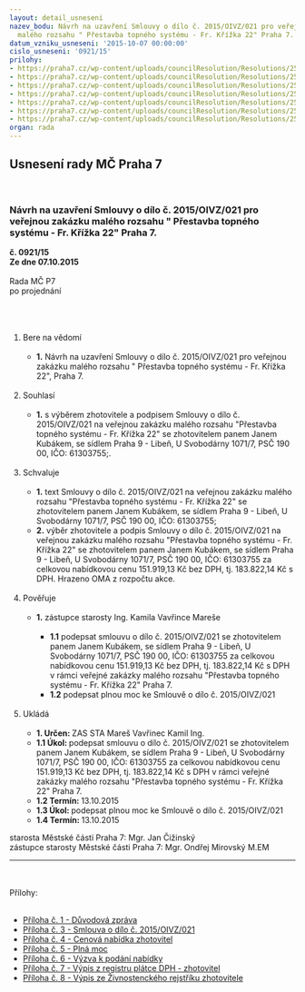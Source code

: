 ```yaml
---
layout: detail_usneseni
nazev_bodu: Návrh na uzavření Smlouvy o dílo č. 2015/OIVZ/021 pro veřejnou zakázku
  malého rozsahu " Přestavba topného systému - Fr. Křížka 22" Praha 7.
datum_vzniku_usneseni: '2015-10-07 00:00:00'
cislo_usneseni: '0921/15'
prilohy:
- https://praha7.cz/wp-content/uploads/councilResolution/Resolutions/25928/921_15_pril1.doc
- https://praha7.cz/wp-content/uploads/councilResolution/Resolutions/25928/64-15-3._smlouva_o_d%c3%adlo.doc
- https://praha7.cz/wp-content/uploads/councilResolution/Resolutions/25928/64-15-4._cenov%c3%a1_nab%c3%addka_zhotovitele.pdf
- https://praha7.cz/wp-content/uploads/councilResolution/Resolutions/25928/921_15_pril5.doc
- https://praha7.cz/wp-content/uploads/councilResolution/Resolutions/25928/64-15-6._v%c3%bdzva_k_pod%c3%a1n%c3%ad_nab%c3%addky.pdf
- https://praha7.cz/wp-content/uploads/councilResolution/Resolutions/25928/64-15-7._v%c3%bdpis_z_registru_pl%c3%a1tce_dph_-_zhotovitel.pdf
- https://praha7.cz/wp-content/uploads/councilResolution/Resolutions/25928/64-15-8._v%c3%bdpis__ze_%c5%beivnostensk%c3%a9ho_rejst%c5%99%c3%adku.pdf
organ: rada
---
```

<div id="ucUsn_pList" class="usn">
	<span><h2>Usnesení rady MČ Praha 7 </h2>
<br></span><div class="standBody">
<span><h3>Návrh na uzavření Smlouvy o dílo č. 2015/OIVZ/021 pro veřejnou zakázku malého rozsahu " Přestavba topného systému - Fr. Křížka 22" Praha 7.</h3></span><div class="center">
		<strong>č. 0921/15</strong><br>
	</div>
<div class="center">
		<strong>Ze dne 07.10.2015</strong><br><br>
	</div>Rada MČ P7<br>po projednání<br><br><br><ol>
<br><li>Bere na vědomí <br><ul>
<br><li>
<strong>1.</strong> Návrh na uzavření Smlouvy o dílo č. 2015/OIVZ/021 pro veřejnou zakázku malého rozsahu " Přestavba topného systému - Fr. Křížka 22", Praha 7.</li>
</ul>
<br>
</li>
<li>Souhlasí <br><ul>
<br><li>
<strong>1.</strong> s výběrem zhotovitele a podpisem Smlouvy o dílo č. 2015/OIVZ/021 na veřejnou zakázku malého rozsahu "Přestavba topného systému - Fr. Křížka 22" se zhotovitelem panem Janem Kubákem, se sídlem Praha 9 - Libeň, U Svobodárny 1071/7, PSČ 190 00, IČO: 61303755;.</li>
</ul>
<br>
</li>
<li>Schvaluje <br><ul>
<br><li>
<strong>1.</strong> text Smlouvy o dílo č. 2015/OIVZ/021 na veřejnou zakázku malého rozsahu "Přestavba topného systému - Fr. Křížka 22" se zhotovitelem panem Janem Kubákem, se sídlem Praha 9 - Libeň, U Svobodárny 1071/7, PSČ 190 00, IČO: 61303755; <br>
</li>
<li>
<strong>2.</strong> výběr zhotovitele a podpis Smlouvy o dílo č. 2015/OIVZ/021 na veřejnou zakázku malého rozsahu "Přestavba topného systému - Fr. Křížka 22" se zhotovitelem panem Janem Kubákem, se sídlem Praha 9 - Libeň, U Svobodárny 1071/7, PSČ 190 00, IČO: 61303755 za celkovou nabídkovou cenu 151.919,13 Kč bez DPH, tj. 183.822,14 Kč s DPH. Hrazeno OMA z rozpočtu akce. </li>
</ul>
<br>
</li>
<li>Pověřuje <br><ul>
<br><li>
<strong>1.</strong> zástupce starosty Ing. Kamila Vavřince Mareše <br><ul>
<br><li>
<strong>1.1</strong> podepsat smlouvu o dílo č. 2015/OIVZ/021 se zhotovitelem panem Janem Kubákem, se sídlem Praha 9 - Libeň, U Svobodárny 1071/7, PSČ 190 00, IČO: 61303755 za celkovou nabídkovou cenu 151.919,13 Kč bez DPH, tj. 183.822,14 Kč s DPH v rámci veřejné zakázky malého rozsahu "Přestavba topného systému - Fr. Křížka 22" Praha 7. <br>
</li>
<li>
<strong>1.2</strong> podepsat plnou moc ke Smlouvě o dílo č. 2015/OIVZ/021</li>
</ul>
</li>
</ul>
<br>
</li>
<li>Ukládá <br><ul>
<br><li>
<strong>1. Určen: </strong>ZAS STA Mareš Vavřinec Kamil Ing. <br>
</li>
<li>
<strong>1.1 Úkol: </strong>podepsat smlouvu o dílo č. 2015/OIVZ/021 se zhotovitelem panem Janem Kubákem, se sídlem Praha 9 - Libeň, U Svobodárny 1071/7, PSČ 190 00, IČO: 61303755 za celkovou nabídkovou cenu 151.919,13 Kč bez DPH, tj. 183.822,14 Kč s DPH v rámci veřejné zakázky malého rozsahu "Přestavba topného systému - Fr. Křížka 22" Praha 7. <br>
</li>
<li>
<strong>1.2 Termín: </strong>13.10.2015 <br>
</li>
<li>
<strong>1.3 Úkol: </strong>podepsat plnou moc ke Smlouvě o dílo č. 2015/OIVZ/021 <br>
</li>
<li>
<strong>1.4 Termín: </strong>13.10.2015</li>
</ul>
</li>
</ol>starosta Městské části Praha 7: Mgr. Jan Čižinský<br>zástupce starosty Městské části Praha 7: Mgr. Ondřej Mirovský M.EM <br><hr>
<br><br>Přílohy: <br><ul>
<br><li>
<a href="/zdroj.aspx?typ=4&amp;Id=66737&amp;sh=-462532075" target="_blank" title="Odkaz na soubor - 29,5 kB - nové okno">Příloha č. 1 - Důvodová zpráva </a><br>
</li>
<li>
<a href="/zdroj.aspx?typ=4&amp;id=66661&amp;sh=-483657515" target="_blank" title="Odkaz na soubor - 161 kB - nové okno">Příloha č. 3 - Smlouva o dílo č. 2015/OIVZ/021</a> <br>
</li>
<li>
<a href="/zdroj.aspx?typ=4&amp;id=66662&amp;sh=-483754763" target="_blank" title="Odkaz na soubor - 101,9 kB - nové okno">Příloha č. 4 - Cenová nabídka zhotovitel</a> <br>
</li>
<li>
<a href="/zdroj.aspx?typ=4&amp;Id=66738&amp;sh=-462709451" target="_blank" title="Odkaz na soubor - 29 kB - nové okno">Příloha č. 5 - Plná moc</a> <br>
</li>
<li>
<a href="/zdroj.aspx?typ=4&amp;id=66664&amp;sh=-483489995" target="_blank" title="Odkaz na soubor - 941,4 kB - nové okno">Příloha č. 6 - Výzva k podání nabídky</a> <br>
</li>
<li>
<a href="/zdroj.aspx?typ=4&amp;id=66665&amp;sh=-483587243" target="_blank" title="Odkaz na soubor - 114,5 kB - nové okno">Příloha č. 7 - Výpis z registru plátce DPH - zhotovitel</a> <br>
</li>
<li>
<a href="/zdroj.aspx?typ=4&amp;id=66666&amp;sh=-483553419" target="_blank" title="Odkaz na soubor - 92,2 kB - nové okno">Příloha č. 8 - Výpis ze Živnostenckého rejstříku zhotovitele</a> </li>
</ul>
</div>
</div>